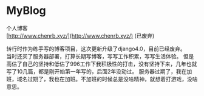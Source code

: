 # MyBlog
个人博客  
[http://www.chenrb.xyz/](http://www.chenrb.xyz/)  (已废弃)

转行时作为练手写的博客项目，这次更新升级了django4.0，目前已经废弃。  
当时还买了服务器部署，打算长期写博客，写写工作积累，写写生活体验。
但是高估了自己的坚持和低估了996工作下我积极性的打击，没有坚持下来，几年也就写了10几篇，都是刚开始第一年写的，后面2年没动过。
服务器过期了，我在加班，域名过期了，我也在加班。不加班的时候总是没啥精神，就想着打游戏，没啥意思。